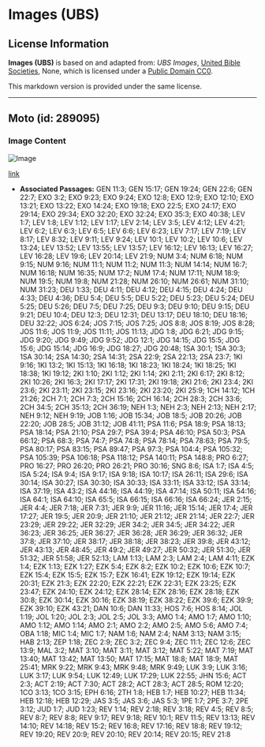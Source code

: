 # Images (UBS)

## License Information

**Images (UBS)** is based on and adapted from: _UBS Images_, [United Bible Societies](https://unitedbiblesocieties.org/), None, which is licensed under a [Public Domain CC0](https://creativecommons.org/public-domain/cc0/).

This markdown version is provided under the same license.



--------------------------------

## Moto (id: 289095)

### Image Content

![Image](https://cdn.aquifer.bible/aquifer-content/resources/Media/WEB-0221_fire.jpg)

[link](https://cdn.aquifer.bible/aquifer-content/resources/Media/WEB-0221_fire.jpg)

* **Associated Passages:** GEN 11:3; GEN 15:17; GEN 19:24; GEN 22:6; GEN 22:7; EXO 3:2; EXO 9:23; EXO 9:24; EXO 12:8; EXO 12:9; EXO 12:10; EXO 13:21; EXO 13:22; EXO 14:24; EXO 19:18; EXO 22:5; EXO 24:17; EXO 29:14; EXO 29:34; EXO 32:20; EXO 32:24; EXO 35:3; EXO 40:38; LEV 1:7; LEV 1:8; LEV 1:12; LEV 1:17; LEV 2:14; LEV 3:5; LEV 4:12; LEV 4:21; LEV 6:2; LEV 6:3; LEV 6:5; LEV 6:6; LEV 6:23; LEV 7:17; LEV 7:19; LEV 8:17; LEV 8:32; LEV 9:11; LEV 9:24; LEV 10:1; LEV 10:2; LEV 10:6; LEV 13:24; LEV 13:52; LEV 13:55; LEV 13:57; LEV 16:12; LEV 16:13; LEV 16:27; LEV 16:28; LEV 19:6; LEV 20:14; LEV 21:9; NUM 3:4; NUM 6:18; NUM 9:15; NUM 9:16; NUM 11:1; NUM 11:2; NUM 11:3; NUM 14:14; NUM 16:7; NUM 16:18; NUM 16:35; NUM 17:2; NUM 17:4; NUM 17:11; NUM 18:9; NUM 19:5; NUM 19:8; NUM 21:28; NUM 26:10; NUM 26:61; NUM 31:10; NUM 31:23; DEU 1:33; DEU 4:11; DEU 4:12; DEU 4:15; DEU 4:24; DEU 4:33; DEU 4:36; DEU 5:4; DEU 5:5; DEU 5:22; DEU 5:23; DEU 5:24; DEU 5:25; DEU 5:26; DEU 7:5; DEU 7:25; DEU 9:3; DEU 9:10; DEU 9:15; DEU 9:21; DEU 10:4; DEU 12:3; DEU 12:31; DEU 13:17; DEU 18:10; DEU 18:16; DEU 32:22; JOS 6:24; JOS 7:15; JOS 7:25; JOS 8:8; JOS 8:19; JOS 8:28; JOS 11:6; JOS 11:9; JOS 11:11; JOS 11:13; JDG 1:8; JDG 6:21; JDG 9:15; JDG 9:20; JDG 9:49; JDG 9:52; JDG 12:1; JDG 14:15; JDG 15:5; JDG 15:6; JDG 15:14; JDG 16:9; JDG 18:27; JDG 20:48; 1SA 30:1; 1SA 30:3; 1SA 30:14; 2SA 14:30; 2SA 14:31; 2SA 22:9; 2SA 22:13; 2SA 23:7; 1KI 9:16; 1KI 13:2; 1KI 15:13; 1KI 16:18; 1KI 18:23; 1KI 18:24; 1KI 18:25; 1KI 18:38; 1KI 19:12; 2KI 1:10; 2KI 1:12; 2KI 1:14; 2KI 2:11; 2KI 6:17; 2KI 8:12; 2KI 10:26; 2KI 16:3; 2KI 17:17; 2KI 17:31; 2KI 19:18; 2KI 21:6; 2KI 23:4; 2KI 23:6; 2KI 23:11; 2KI 23:15; 2KI 23:16; 2KI 23:20; 2KI 25:9; 1CH 14:12; 1CH 21:26; 2CH 7:1; 2CH 7:3; 2CH 15:16; 2CH 16:14; 2CH 28:3; 2CH 33:6; 2CH 34:5; 2CH 35:13; 2CH 36:19; NEH 1:3; NEH 2:3; NEH 2:13; NEH 2:17; NEH 9:12; NEH 9:19; JOB 1:16; JOB 15:34; JOB 18:5; JOB 20:26; JOB 22:20; JOB 28:5; JOB 31:12; JOB 41:11; PSA 11:6; PSA 18:9; PSA 18:13; PSA 18:14; PSA 21:10; PSA 29:7; PSA 39:4; PSA 46:10; PSA 50:3; PSA 66:12; PSA 68:3; PSA 74:7; PSA 74:8; PSA 78:14; PSA 78:63; PSA 79:5; PSA 80:17; PSA 83:15; PSA 89:47; PSA 97:3; PSA 104:4; PSA 105:32; PSA 105:39; PSA 106:18; PSA 118:12; PSA 140:11; PSA 148:8; PRO 6:27; PRO 16:27; PRO 26:20; PRO 26:21; PRO 30:16; SNG 8:6; ISA 1:7; ISA 4:5; ISA 5:24; ISA 9:4; ISA 9:17; ISA 9:18; ISA 10:17; ISA 26:11; ISA 29:6; ISA 30:14; ISA 30:27; ISA 30:30; ISA 30:33; ISA 33:11; ISA 33:12; ISA 33:14; ISA 37:19; ISA 43:2; ISA 44:16; ISA 44:19; ISA 47:14; ISA 50:11; ISA 54:16; ISA 64:1; ISA 64:10; ISA 65:5; ISA 66:15; ISA 66:16; ISA 66:24; JER 2:15; JER 4:4; JER 7:18; JER 7:31; JER 9:9; JER 11:16; JER 15:14; JER 17:4; JER 17:27; JER 19:5; JER 20:9; JER 21:10; JER 21:12; JER 21:14; JER 22:7; JER 23:29; JER 29:22; JER 32:29; JER 34:2; JER 34:5; JER 34:22; JER 36:23; JER 36:25; JER 36:27; JER 36:28; JER 36:29; JER 36:32; JER 37:8; JER 37:10; JER 38:17; JER 38:18; JER 38:23; JER 39:8; JER 43:12; JER 43:13; JER 48:45; JER 49:2; JER 49:27; JER 50:32; JER 51:30; JER 51:32; JER 51:58; JER 52:13; LAM 1:13; LAM 2:3; LAM 2:4; LAM 4:11; EZK 1:4; EZK 1:13; EZK 1:27; EZK 5:4; EZK 8:2; EZK 10:2; EZK 10:6; EZK 10:7; EZK 15:4; EZK 15:5; EZK 15:7; EZK 16:41; EZK 19:12; EZK 19:14; EZK 20:31; EZK 21:3; EZK 22:20; EZK 22:21; EZK 22:31; EZK 23:25; EZK 23:47; EZK 24:10; EZK 24:12; EZK 28:14; EZK 28:16; EZK 28:18; EZK 30:8; EZK 30:14; EZK 30:16; EZK 38:19; EZK 38:22; EZK 39:6; EZK 39:9; EZK 39:10; EZK 43:21; DAN 10:6; DAN 11:33; HOS 7:6; HOS 8:14; JOL 1:19; JOL 1:20; JOL 2:3; JOL 2:5; JOL 3:3; AMO 1:4; AMO 1:7; AMO 1:10; AMO 1:12; AMO 1:14; AMO 2:1; AMO 2:2; AMO 2:5; AMO 5:6; AMO 7:4; OBA 1:18; MIC 1:4; MIC 1:7; NAM 1:6; NAM 2:4; NAM 3:13; NAM 3:15; HAB 2:13; ZEP 1:18; ZEC 2:9; ZEC 3:2; ZEC 9:4; ZEC 11:1; ZEC 12:6; ZEC 13:9; MAL 3:2; MAT 3:10; MAT 3:11; MAT 3:12; MAT 5:22; MAT 7:19; MAT 13:40; MAT 13:42; MAT 13:50; MAT 17:15; MAT 18:8; MAT 18:9; MAT 25:41; MRK 9:22; MRK 9:43; MRK 9:48; MRK 9:49; LUK 3:9; LUK 3:16; LUK 3:17; LUK 9:54; LUK 12:49; LUK 17:29; LUK 22:55; JHN 15:6; ACT 2:3; ACT 2:19; ACT 7:30; ACT 28:2; ACT 28:3; ACT 28:5; ROM 12:20; 1CO 3:13; 1CO 3:15; EPH 6:16; 2TH 1:8; HEB 1:7; HEB 10:27; HEB 11:34; HEB 12:18; HEB 12:29; JAS 3:5; JAS 3:6; JAS 5:3; 1PE 1:7; 2PE 3:7; 2PE 3:12; JUD 1:7; JUD 1:23; REV 1:14; REV 2:18; REV 3:18; REV 4:5; REV 8:5; REV 8:7; REV 8:8; REV 9:17; REV 9:18; REV 10:1; REV 11:5; REV 13:13; REV 14:10; REV 14:18; REV 15:2; REV 16:8; REV 17:16; REV 18:8; REV 19:12; REV 19:20; REV 20:9; REV 20:10; REV 20:14; REV 20:15; REV 21:8

